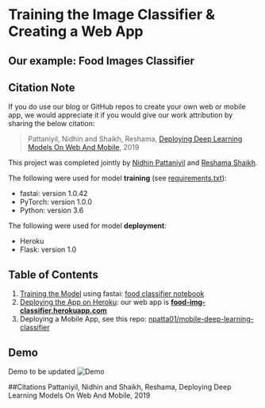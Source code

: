 # Training the Image Classifier & Creating a Web App
## Our example:  Food Images Classifier

## Citation Note
If you do use our blog or GitHub repos to create your own web or mobile app, we would appreciate it if you would give our work attribution by sharing the below citation:  
>Pattaniyil, Nidhin and Shaikh, Reshama, [Deploying Deep Learning Models On Web And Mobile](https://reshamas.github.io/deploying-deep-learning-models-on-web-and-mobile/), 2019


This project was completed jointly by [Nidhin Pattaniyil](https://www.linkedin.com/in/nidhinpattaniyil/) and [Reshama Shaikh](https://reshamas.github.io).

The following were used for model **training** (see [requirements.txt](requirements.txt)):    
- fastai:  version 1.0.42
- PyTorch:  version  1.0.0
- Python:  version 3.6

The following were used for model **deployment**:    
- Heroku
- Flask:  version 1.0
 

## Table of Contents
1.  [Training the Model](docs/1_training.md) using fastai:  [food classifier notebook](https://github.com/npatta01/food-classifier/blob/master/notebooks/1_train.ipynb)
2.  [Deploying the App on Heroku](docs/2_heroku_app.md):  our web app is [**food-img-classifier.herokuapp.com**](https://food-img-classifier.herokuapp.com)
3.  Deploying a Mobile App, see this repo:  [npatta01/mobile-deep-learning-classifier](https://github.com/npatta01/mobile-deep-learning-classifier)


## Demo
Demo to be updated
![Demo](assets/demo.gif)


##Citations
Pattaniyil, Nidhin and Shaikh, Reshama, Deploying Deep Learning Models On Web And Mobile, 2019


 


 

 
 
 

